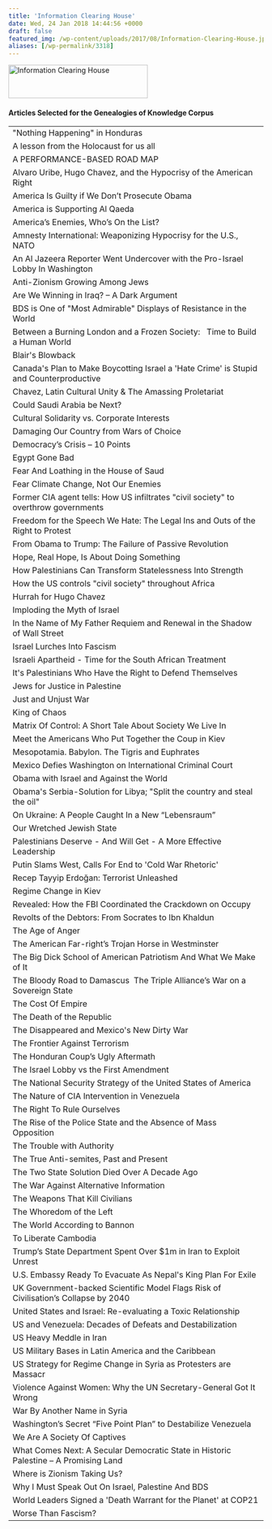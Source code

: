 ```yaml
---
title: 'Information Clearing House'
date: Wed, 24 Jan 2018 14:44:56 +0000
draft: false
featured_img: /wp-content/uploads/2017/08/Information-Clearing-House.jpg
aliases: [/wp-permalink/3318]
---
```


<div class="entry-post"><img class="wp-image-2720 size-full aligncenter" src="/wp-content/uploads/2017/08/Information-Clearing-House.jpg" alt="Information Clearing House" width="275" height="66" />
<h4>Articles Selected for the Genealogies of Knowledge Corpus</h4>
<table width="556">
<tbody>
<tr>
<td width="556">"Nothing Happening" in Honduras</td>
</tr>
<tr>
<td width="556">A lesson from the Holocaust for us all</td>
</tr>
<tr>
<td width="556">A PERFORMANCE-BASED ROAD MAP</td>
</tr>
<tr>
<td width="556">Alvaro Uribe, Hugo Chavez, and the Hypocrisy of the American Right</td>
</tr>
<tr>
<td width="556">America Is Guilty if We Don’t Prosecute Obama</td>
</tr>
<tr>
<td width="556">America is Supporting Al Qaeda</td>
</tr>
<tr>
<td width="556">America’s Enemies, Who’s On the List?</td>
</tr>
<tr>
<td width="556">Amnesty International: Weaponizing Hypocrisy for the U.S., NATO</td>
</tr>
<tr>
<td width="556">An Al Jazeera Reporter Went Undercover with the Pro-Israel Lobby In Washington</td>
</tr>
<tr>
<td width="556">Anti-Zionism Growing Among Jews</td>
</tr>
<tr>
<td width="556">Are We Winning in Iraq? – A Dark Argument</td>
</tr>
<tr>
<td width="556">BDS is One of "Most Admirable" Displays of Resistance in the World</td>
</tr>
<tr>
<td width="556">Between a Burning London and a Frozen Society:   Time to Build a Human World</td>
</tr>
<tr>
<td width="556">Blair's Blowback</td>
</tr>
<tr>
<td width="556">Canada's Plan to Make Boycotting Israel a 'Hate Crime' is Stupid and Counterproductive</td>
</tr>
<tr>
<td width="556">Chavez, Latin Cultural Unity &amp; The Amassing Proletariat</td>
</tr>
<tr>
<td width="556">Could Saudi Arabia be Next?</td>
</tr>
<tr>
<td width="556">Cultural Solidarity vs. Corporate Interests</td>
</tr>
<tr>
<td width="556">Damaging Our Country from Wars of Choice</td>
</tr>
<tr>
<td width="556">Democracy’s Crisis – 10 Points</td>
</tr>
<tr>
<td width="556">Egypt Gone Bad</td>
</tr>
<tr>
<td width="556">Fear And Loathing in the House of Saud</td>
</tr>
<tr>
<td width="556">Fear Climate Change, Not Our Enemies</td>
</tr>
<tr>
<td width="556">Former CIA agent tells: How US infiltrates "civil society" to overthrow governments</td>
</tr>
<tr>
<td width="556">Freedom for the Speech We Hate: The Legal Ins and Outs of the Right to Protest</td>
</tr>
<tr>
<td width="556">From Obama to Trump: The Failure of Passive Revolution</td>
</tr>
<tr>
<td width="556">Hope, Real Hope, Is About Doing Something</td>
</tr>
<tr>
<td width="556">How Palestinians Can Transform Statelessness Into Strength</td>
</tr>
<tr>
<td width="556">How the US controls "civil society" throughout Africa</td>
</tr>
<tr>
<td width="556">Hurrah for Hugo Chavez</td>
</tr>
<tr>
<td width="556">Imploding the Myth of Israel</td>
</tr>
<tr>
<td width="556">In the Name of My Father Requiem and Renewal in the Shadow of Wall Street</td>
</tr>
<tr>
<td width="556">Israel Lurches Into Fascism</td>
</tr>
<tr>
<td width="556">Israeli Apartheid - Time for the South African Treatment</td>
</tr>
<tr>
<td width="556">It's Palestinians Who Have the Right to Defend Themselves</td>
</tr>
<tr>
<td width="556">Jews for Justice in Palestine</td>
</tr>
<tr>
<td width="556">Just and Unjust War</td>
</tr>
<tr>
<td width="556">King of Chaos</td>
</tr>
<tr>
<td width="556">Matrix Of Control: A Short Tale About Society We Live In</td>
</tr>
<tr>
<td width="556">Meet the Americans Who Put Together the Coup in Kiev</td>
</tr>
<tr>
<td width="556">Mesopotamia. Babylon. The Tigris and Euphrates</td>
</tr>
<tr>
<td width="556">Mexico Defies Washington on International Criminal Court</td>
</tr>
<tr>
<td width="556">Obama with Israel and Against the World</td>
</tr>
<tr>
<td width="556">Obama's Serbia-Solution for Libya; "Split the country and steal the oil"</td>
</tr>
<tr>
<td width="556">On Ukraine: A People Caught In a New “Lebensraum”</td>
</tr>
<tr>
<td width="556">Our Wretched Jewish State</td>
</tr>
<tr>
<td width="556">Palestinians Deserve - And Will Get - A More Effective Leadership</td>
</tr>
<tr>
<td width="556">Putin Slams West, Calls For End to 'Cold War Rhetoric'</td>
</tr>
<tr>
<td width="556">Recep Tayyip Erdoğan: Terrorist Unleashed</td>
</tr>
<tr>
<td width="556">Regime Change in Kiev</td>
</tr>
<tr>
<td width="556">Revealed: How the FBI Coordinated the Crackdown on Occupy</td>
</tr>
<tr>
<td width="556">Revolts of the Debtors: From Socrates to Ibn Khaldun</td>
</tr>
<tr>
<td width="556">The Age of Anger</td>
</tr>
<tr>
<td width="556">The American Far-right’s Trojan Horse in Westminster</td>
</tr>
<tr>
<td width="556">The Big Dick School of American Patriotism And What We Make of It</td>
</tr>
<tr>
<td width="556">The Bloody Road to Damascus  The Triple Alliance’s War on a Sovereign State</td>
</tr>
<tr>
<td width="556">The Cost Of Empire</td>
</tr>
<tr>
<td width="556">The Death of the Republic</td>
</tr>
<tr>
<td width="556">The Disappeared and Mexico's New Dirty War</td>
</tr>
<tr>
<td width="556">The Frontier Against Terrorism</td>
</tr>
<tr>
<td width="556">The Honduran Coup’s Ugly Aftermath</td>
</tr>
<tr>
<td width="556">The Israel Lobby vs the First Amendment</td>
</tr>
<tr>
<td width="556">The National Security Strategy of the United States of America</td>
</tr>
<tr>
<td width="556">The Nature of CIA Intervention in Venezuela</td>
</tr>
<tr>
<td width="556">The Right To Rule Ourselves</td>
</tr>
<tr>
<td width="556">The Rise of the Police State and the Absence of Mass Opposition</td>
</tr>
<tr>
<td width="556">The Trouble with Authority</td>
</tr>
<tr>
<td width="556">The True Anti-semites, Past and Present</td>
</tr>
<tr>
<td width="556">The Two State Solution Died Over A Decade Ago</td>
</tr>
<tr>
<td width="556">The War Against Alternative Information</td>
</tr>
<tr>
<td width="556">The Weapons That Kill Civilians</td>
</tr>
<tr>
<td width="556">The Whoredom of the Left</td>
</tr>
<tr>
<td width="556">The World According to Bannon</td>
</tr>
<tr>
<td width="556">To Liberate Cambodia</td>
</tr>
<tr>
<td width="556">Trump’s State Department Spent Over $1m in Iran to Exploit Unrest</td>
</tr>
<tr>
<td width="556">U.S. Embassy Ready To Evacuate As Nepal's King Plan For Exile</td>
</tr>
<tr>
<td width="556">UK Government-backed Scientific Model Flags Risk of Civilisation’s Collapse by 2040</td>
</tr>
<tr>
<td width="556">United States and Israel: Re-evaluating a Toxic Relationship</td>
</tr>
<tr>
<td width="556">US and Venezuela: Decades of Defeats and Destabilization</td>
</tr>
<tr>
<td width="556">US Heavy Meddle in Iran</td>
</tr>
<tr>
<td width="556">US Military Bases in Latin America and the Caribbean</td>
</tr>
<tr>
<td width="556">US Strategy for Regime Change in Syria as Protesters are Massacr</td>
</tr>
<tr>
<td width="556">Violence Against Women: Why the UN Secretary-General Got It Wrong</td>
</tr>
<tr>
<td width="556">War By Another Name in Syria</td>
</tr>
<tr>
<td width="556">Washington’s Secret “Five Point Plan” to Destabilize Venezuela</td>
</tr>
<tr>
<td width="556">We Are A Society Of Captives</td>
</tr>
<tr>
<td width="556">What Comes Next: A Secular Democratic State in Historic Palestine – A Promising Land</td>
</tr>
<tr>
<td width="556">Where is Zionism Taking Us?</td>
</tr>
<tr>
<td width="556">Why I Must Speak Out On Israel, Palestine And BDS</td>
</tr>
<tr>
<td width="556">World Leaders Signed a 'Death Warrant for the Planet' at COP21</td>
</tr>
<tr>
<td width="556">Worse Than Fascism?</td>
</tr>
</tbody>
</table></div>